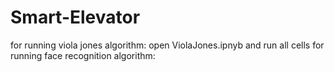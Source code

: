# Smart-Elevator

for running viola jones algorithm:
	open ViolaJones.ipnyb and run all cells
for running face recognition algorithm:
	
